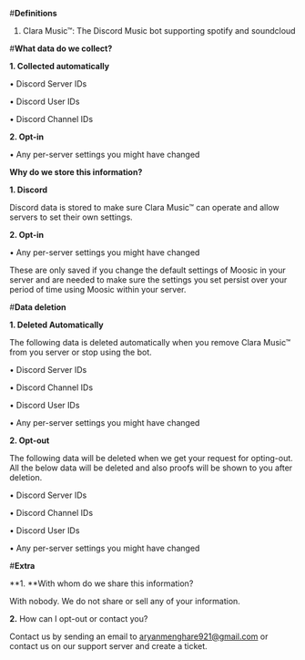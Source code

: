 #__**Definitions**__

1. Clara Music™: The Discord Music bot supporting spotify and soundcloud

#**__What data do we collect?__**

**1. Collected automatically**

• Discord Server IDs

• Discord User IDs

• Discord Channel IDs

**2. Opt-in**

• Any per-server settings you might have changed

**__Why do we store this information?__**

**1. Discord**

Discord data is stored to make sure Clara Music™ can operate and allow servers to set their own settings.

**2. Opt-in**

• Any per-server settings you might have changed

These are only saved if you change the default settings of Moosic in your server and are needed to make sure the settings you set persist over your period of time using Moosic within your server.

#**__Data deletion__**

**1. Deleted Automatically**

The following data is deleted automatically when you remove Clara Music™ from you server or stop using the bot.

• Discord Server IDs

• Discord Channel IDs

• Discord User IDs

• Any per-server settings you might have changed

**2. Opt-out**

The following data will be deleted when we get your request for opting-out. All the below data will be deleted and also proofs will be shown to you after deletion.

• Discord Server IDs

• Discord Channel IDs

• Discord User IDs

• Any per-server settings you might have changed

#**__Extra__**

**1. **With whom do we share this information?

With nobody. We do not share or sell any of your information.

**2.** How can I opt-out or contact you?

Contact us by sending an email to aryanmenghare921@gmail.com or contact us on our support server and create a ticket.

